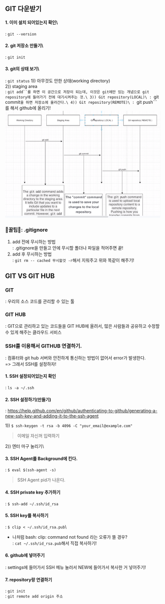 ## GIT 다운받기
#### 1. 이미 설치 되어있는지 확인\
: ```git --version```
#### 2. git 저장소 만들기\
: ```git init```
#### 3. git의 상태 보기\
: ```git status```
1)) 아무것도 안한 상태(working directory)\
2)) staging area\
: ```git add``를 하면 이 공간으로 저장이 되는데, 이것은 git에만 있는 개념으로 git repository에 들어가기 전에 대기시켜주는 것.\
3)) Git repository(LOCAL)\
: ```git commit```을 하면 저장소에 올라간다.\
4)) Git repository(REMOTE)\
: ```git push```를 해서 github에 올리기!
<img src = './git_status.PNG'>

### 🍯꿀팁🍯: .gitignore
1. add 전에 무시하는 방법\
: .gitignore을 만들고 안에 무시할 폴더나 파일을 적어주면 끝!
2. add 후 무시하는 방법\
: ```git rm -- cached 무시할것 -r```해서 지워주고 위와 똑같이 해주기!

## GIT VS GIT HUB
### GIT
: 우리의 소스 코드를 관리할 수 있는 툴
### GIT HUB
: GIT으로 관리하고 있는 코드들을 GIT HUB에 올려서, 많은 사람들과 공유하고 수정할 수 있게 해주는 클라우드 서비스
### SSH를 이용해서 GITHUB 연결하기.
: 컴퓨터와 git hub 서버와 안전하게 통신하는 방법이 없어서 error가 발생한다.\
=> 그래서 SSH를 설정하자!
#### 1. SSH 설정되어있는지 확인
: ```ls -a ~/.ssh```
#### 2. SSH 설정하기(만들기)
: https://help.github.com/en/github/authenticating-to-github/generating-a-new-ssh-key-and-adding-it-to-the-ssh-agent

1)) ```$ ssh-keygen -t rsa -b 4096 -C "your_email@example.com"```
> 이메일 자신꺼 입력하기

2)) 엔터 마구 눌리기\
#### 3. SSH Agent를 Background에 킨다.
: ```$ eval $(ssh-agent -s)```
> SSH Agent pid가 나온다.
#### 4. SSH private key 추가하기
: ```$ ssh-add ~/.ssh/id_rsa```
#### 5. SSH key를 복사하기
: ```$ clip < ~/.ssh/id_rsa.pub```\
- 나처럼 bash: clip: command not found 라는 오류가 뜰 경우?\
: ```cat ~/.ssh/id_rsa.pub```해서 직접 복사하기!
#### 6. github에 넣어주기
: settings에 들어가서 SSH 메뉴 눌러서 NEW에 들어가서 복사한 거 넣어주기!
#### 7. repository랑 연결하기
: ```git init```\
: ```git remote add origin 주소```